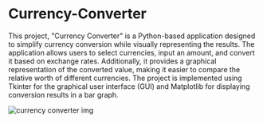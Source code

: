 # Currency-Converter
This project, "Currency Converter" is a Python-based application designed to simplify currency conversion while visually representing the results. 
 The application allows users to select currencies, input an amount, and convert it based on exchange rates.
Additionally, it provides a graphical representation of the converted value, making it easier to compare the relative worth of different currencies.
The project is implemented using Tkinter for the graphical user interface (GUI) and Matplotlib for displaying conversion results in a bar graph. 


![currency converter img](https://github.com/user-attachments/assets/7b514ab1-8daf-4305-8a61-2f78f2454e64)
